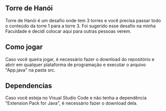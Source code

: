 ## Torre de Hanói

Torre de Hanói é um desafio onde tem 3 torres e você precisa passar todo o conteúdo da torre 1 para a torre 3. Foi sugerido esse desafio na minha Faculdade e decidi colocar aqui para outras pessoas verem.

## Como jogar

Caso você queira jogar, é necessário fazer o download do repositório e abrir em qualquer plataforma de programação e executar o arquivo "App.java" na pasta src.

## Dependencias

Caso você esteja no Visual Studio Code e não tenha a dependência "Extension Pack for Java", é necessário fazer o download dela.
